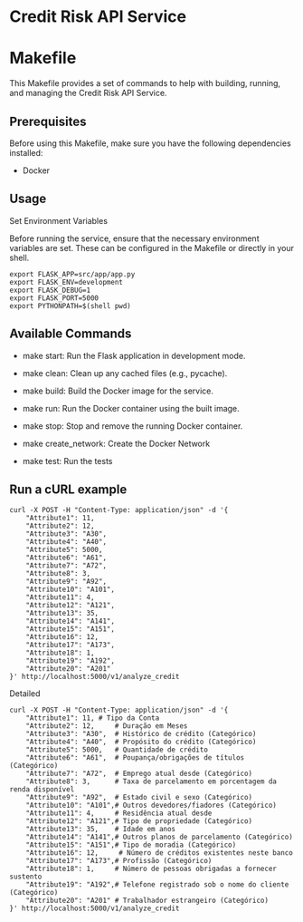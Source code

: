 # Credit Risk API Service

# Makefile

This Makefile provides a set of commands to help with building, running, and managing the Credit Risk API Service.

## Prerequisites

Before using this Makefile, make sure you have the following dependencies installed:

- Docker

## Usage

Set Environment Variables

Before running the service, ensure that the necessary environment variables are set. These can be configured in the Makefile or directly in your shell.

```
export FLASK_APP=src/app/app.py
export FLASK_ENV=development
export FLASK_DEBUG=1
export FLASK_PORT=5000
export PYTHONPATH=$(shell pwd)
```

## Available Commands

- make start: Run the Flask application in development mode.

- make clean: Clean up any cached files (e.g., pycache).

- make build: Build the Docker image for the service.

- make run: Run the Docker container using the built image.

- make stop: Stop and remove the running Docker container.

- make create_network: Create the Docker Network

- make test: Run the tests

## Run a cURL example

```
curl -X POST -H "Content-Type: application/json" -d '{
    "Attribute1": 11,
    "Attribute2": 12,
    "Attribute3": "A30",
    "Attribute4": "A40",
    "Attribute5": 5000,
    "Attribute6": "A61",
    "Attribute7": "A72",
    "Attribute8": 3,
    "Attribute9": "A92",
    "Attribute10": "A101",
    "Attribute11": 4,
    "Attribute12": "A121",
    "Attribute13": 35,
    "Attribute14": "A141",
    "Attribute15": "A151",
    "Attribute16": 12,
    "Attribute17": "A173",
    "Attribute18": 1,
    "Attribute19": "A192",
    "Attribute20": "A201"
}' http://localhost:5000/v1/analyze_credit
```

Detailed

```
curl -X POST -H "Content-Type: application/json" -d '{
    "Attribute1": 11, # Tipo da Conta
    "Attribute2": 12,     # Duração em Meses
    "Attribute3": "A30",  # Histórico de crédito (Categórico)
    "Attribute4": "A40",  # Propósito do crédito (Categórico)
    "Attribute5": 5000,   # Quantidade de crédito
    "Attribute6": "A61",  # Poupança/obrigações de títulos (Categórico)
    "Attribute7": "A72",  # Emprego atual desde (Categórico)
    "Attribute8": 3,      # Taxa de parcelamento em porcentagem da renda disponível
    "Attribute9": "A92",  # Estado civil e sexo (Categórico)
    "Attribute10": "A101",# Outros devedores/fiadores (Categórico)
    "Attribute11": 4,     # Residência atual desde
    "Attribute12": "A121",# Tipo de propriedade (Categórico)
    "Attribute13": 35,    # Idade em anos
    "Attribute14": "A141",# Outros planos de parcelamento (Categórico)
    "Attribute15": "A151",# Tipo de moradia (Categórico)
    "Attribute16": 12,     # Número de créditos existentes neste banco
    "Attribute17": "A173",# Profissão (Categórico)
    "Attribute18": 1,     # Número de pessoas obrigadas a fornecer sustento
    "Attribute19": "A192",# Telefone registrado sob o nome do cliente (Categórico)
    "Attribute20": "A201" # Trabalhador estrangeiro (Categórico)
}' http://localhost:5000/v1/analyze_credit
```
